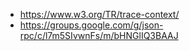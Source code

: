 - https://www.w3.org/TR/trace-context/
- https://groups.google.com/g/json-rpc/c/l7m5SIvwnFs/m/bHNGlIQ3BAAJ
